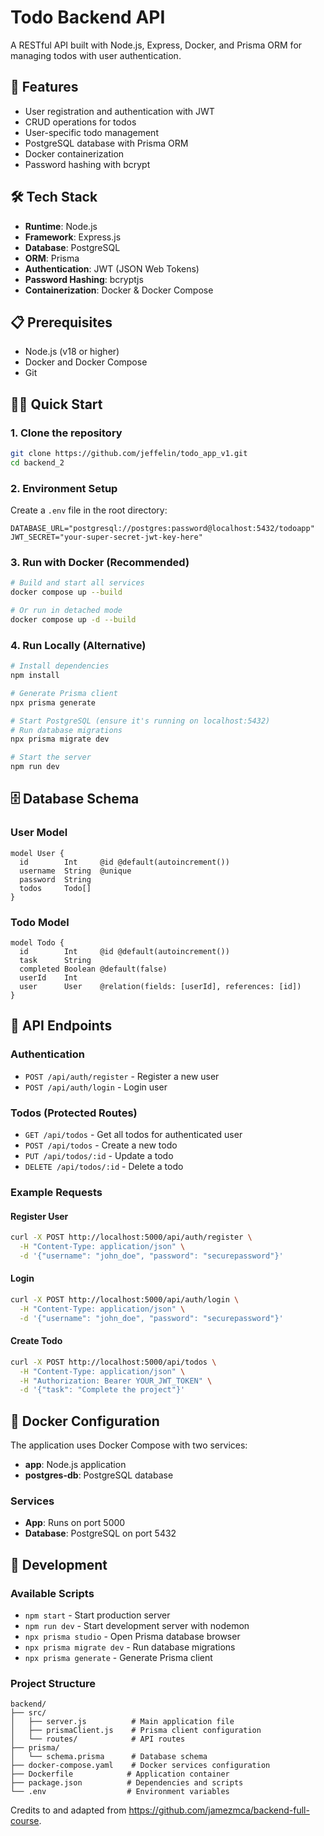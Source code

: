 # Todo Backend API

A RESTful API built with Node.js, Express, Docker, and Prisma ORM for managing todos with user authentication. 

## 🚀 Features

- User registration and authentication with JWT
- CRUD operations for todos
- User-specific todo management
- PostgreSQL database with Prisma ORM
- Docker containerization
- Password hashing with bcrypt

## 🛠️ Tech Stack

- **Runtime**: Node.js
- **Framework**: Express.js
- **Database**: PostgreSQL
- **ORM**: Prisma
- **Authentication**: JWT (JSON Web Tokens)
- **Password Hashing**: bcryptjs
- **Containerization**: Docker & Docker Compose

## 📋 Prerequisites

- Node.js (v18 or higher)
- Docker and Docker Compose
- Git

## 🏃‍♂️ Quick Start

### 1. Clone the repository
```bash
git clone https://github.com/jeffelin/todo_app_v1.git
cd backend_2
```

### 2. Environment Setup
Create a `.env` file in the root directory:
```env
DATABASE_URL="postgresql://postgres:password@localhost:5432/todoapp"
JWT_SECRET="your-super-secret-jwt-key-here"
```

### 3. Run with Docker (Recommended)
```bash
# Build and start all services
docker compose up --build

# Or run in detached mode
docker compose up -d --build
```

### 4. Run Locally (Alternative)
```bash
# Install dependencies
npm install

# Generate Prisma client
npx prisma generate

# Start PostgreSQL (ensure it's running on localhost:5432)
# Run database migrations
npx prisma migrate dev

# Start the server
npm run dev
```

## 🗄️ Database Schema

### User Model
```prisma
model User {
  id        Int     @id @default(autoincrement())
  username  String  @unique
  password  String
  todos     Todo[]
}
```

### Todo Model
```prisma
model Todo {
  id        Int     @id @default(autoincrement())
  task      String
  completed Boolean @default(false)
  userId    Int
  user      User    @relation(fields: [userId], references: [id])
}
```

## 🔌 API Endpoints

### Authentication
- `POST /api/auth/register` - Register a new user
- `POST /api/auth/login` - Login user

### Todos (Protected Routes)
- `GET /api/todos` - Get all todos for authenticated user
- `POST /api/todos` - Create a new todo
- `PUT /api/todos/:id` - Update a todo
- `DELETE /api/todos/:id` - Delete a todo

### Example Requests

#### Register User
```bash
curl -X POST http://localhost:5000/api/auth/register \
  -H "Content-Type: application/json" \
  -d '{"username": "john_doe", "password": "securepassword"}'
```

#### Login
```bash
curl -X POST http://localhost:5000/api/auth/login \
  -H "Content-Type: application/json" \
  -d '{"username": "john_doe", "password": "securepassword"}'
```

#### Create Todo
```bash
curl -X POST http://localhost:5000/api/todos \
  -H "Content-Type: application/json" \
  -H "Authorization: Bearer YOUR_JWT_TOKEN" \
  -d '{"task": "Complete the project"}'
```

## 🐳 Docker Configuration

The application uses Docker Compose with two services:
- **app**: Node.js application
- **postgres-db**: PostgreSQL database

### Services
- **App**: Runs on port 5000
- **Database**: PostgreSQL on port 5432

## 🔧 Development

### Available Scripts
- `npm start` - Start production server
- `npm run dev` - Start development server with nodemon
- `npx prisma studio` - Open Prisma database browser
- `npx prisma migrate dev` - Run database migrations
- `npx prisma generate` - Generate Prisma client

### Project Structure
```
backend/
├── src/
│   ├── server.js          # Main application file
│   ├── prismaClient.js    # Prisma client configuration
│   └── routes/            # API routes
├── prisma/
│   └── schema.prisma      # Database schema
├── docker-compose.yaml    # Docker services configuration
├── Dockerfile            # Application container
├── package.json          # Dependencies and scripts
└── .env                  # Environment variables
```

Credits to and adapted from https://github.com/jamezmca/backend-full-course. 


